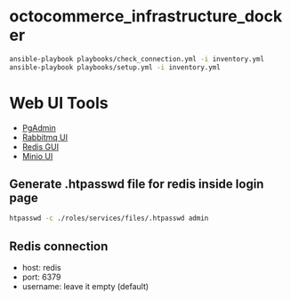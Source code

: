 # octocommerce_infrastructure_docker

```bash
ansible-playbook playbooks/check_connection.yml -i inventory.yml
ansible-playbook playbooks/setup.yml -i inventory.yml
```

# Web UI Tools

- [PgAdmin](https://pgadmin.octocommerce.ir/)
- [Rabbitmq UI](https://rabbitmq.octocommerce.ir/)
- [Redis GUI](https://redisinsight.octocommerce.ir/)
- [Minio UI](https://minio.octocommerce.ir/)

## Generate .htpasswd file for redis inside login page

```bash
htpasswd -c ./roles/services/files/.htpasswd admin
```

## Redis connection

- host: redis
- port: 6379
- username: leave it empty (default)
